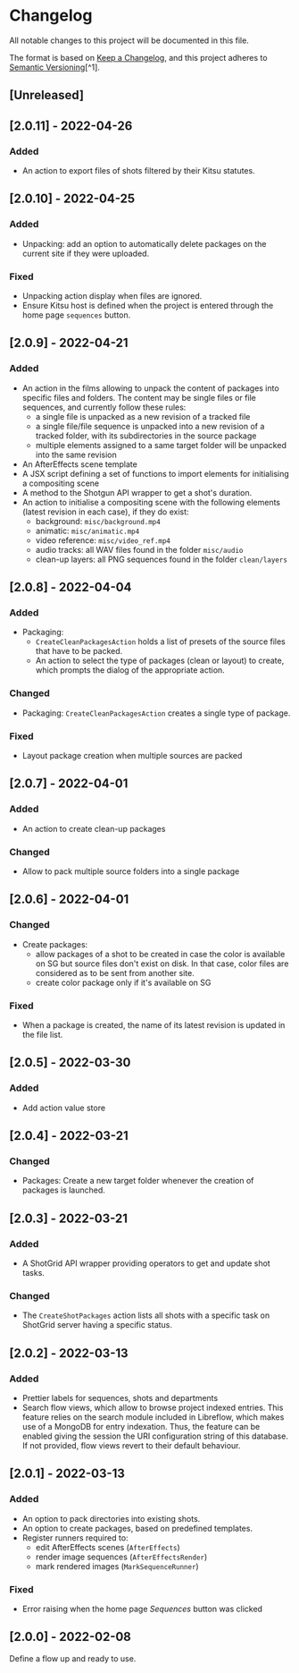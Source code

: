 # Changelog

All notable changes to this project will be documented in this file.

The format is based on [Keep a Changelog](https://keepachangelog.com/en/1.0.0/),
and this project adheres to [Semantic Versioning](https://semver.org/spec/v2.0.0.html)[^1].

<!---
Types of changes

- Added for new features.
- Changed for changes in existing functionality.
- Deprecated for soon-to-be removed features.
- Removed for now removed features.
- Fixed for any bug fixes.
- Security in case of vulnerabilities.

-->

## [Unreleased]

## [2.0.11] - 2022-04-26

### Added

* An action to export files of shots filtered by their Kitsu statutes.

## [2.0.10] - 2022-04-25

### Added

* Unpacking: add an option to automatically delete packages on the current site if they were uploaded.

### Fixed

* Unpacking action display when files are ignored.
* Ensure Kitsu host is defined when the project is entered through the home page `sequences` button.

## [2.0.9] - 2022-04-21

### Added

* An action in the films allowing to unpack the content of packages into specific files and folders. The content may be single files or file sequences, and currently follow these rules:
  - a single file is unpacked as a new revision of a tracked file
  - a single file/file sequence is unpacked into a new revision of a tracked folder, with its subdirectories in the source package
  - multiple elements assigned to a same target folder will be unpacked into the same revision
* An AfterEffects scene template
* A JSX script defining a set of functions to import elements for initialising a compositing scene
* A method to the Shotgun API wrapper to get a shot's duration.
* An action to initialise a compositing scene with the following elements (latest revision in each case), if they do exist:
  - background: `misc/background.mp4`
  - animatic: `misc/animatic.mp4`
  - video reference: `misc/video_ref.mp4`
  - audio tracks: all WAV files found in the folder `misc/audio`
  - clean-up layers: all PNG sequences found in the folder `clean/layers`

## [2.0.8] - 2022-04-04

### Added

* Packaging:
  - `CreateCleanPackagesAction` holds a list of presets of the source files that have to be packed.
  - An action to select the type of packages (clean or layout) to create, which prompts the dialog of the appropriate action.

### Changed

* Packaging: `CreateCleanPackagesAction` creates a single type of package.

### Fixed

* Layout package creation when multiple sources are packed

## [2.0.7] - 2022-04-01

### Added

* An action to create clean-up packages

### Changed

* Allow to pack multiple source folders into a single package

## [2.0.6] - 2022-04-01

### Changed

* Create packages:
  - allow packages of a shot to be created in case the color is available on SG but source files don't exist on disk. In that case, color files are considered as to be sent from another site.
  - create color package only if it's available on SG

### Fixed

* When a package is created, the name of its latest revision is updated in the file list.

## [2.0.5] - 2022-03-30

### Added

* Add action value store

## [2.0.4] - 2022-03-21

### Changed

* Packages: Create a new target folder whenever the creation of packages is launched.

## [2.0.3] - 2022-03-21

### Added

* A ShotGrid API wrapper providing operators to get and update shot tasks.

### Changed

* The `CreateShotPackages` action lists all shots with a specific task on ShotGrid server having a specific status.

## [2.0.2] - 2022-03-13

### Added

* Prettier labels for sequences, shots and departments
* Search flow views, which allow to browse project indexed entries. This feature relies on the search module included in Libreflow, which makes use of a MongoDB for entry indexation. Thus, the feature can be enabled giving the session the URI configuration string of this database. If not provided, flow views revert to their default behaviour.

## [2.0.1] - 2022-03-13

### Added

* An option to pack directories into existing shots.
* An option to create packages, based on predefined templates.
* Register runners required to:
  - edit AfterEffects scenes (`AfterEffects`)
  - render image sequences (`AfterEffectsRender`)
  - mark rendered images (`MarkSequenceRunner`)

### Fixed

* Error raising when the home page *Sequences* button was clicked

## [2.0.0] - 2022-02-08

Define a flow up and ready to use.